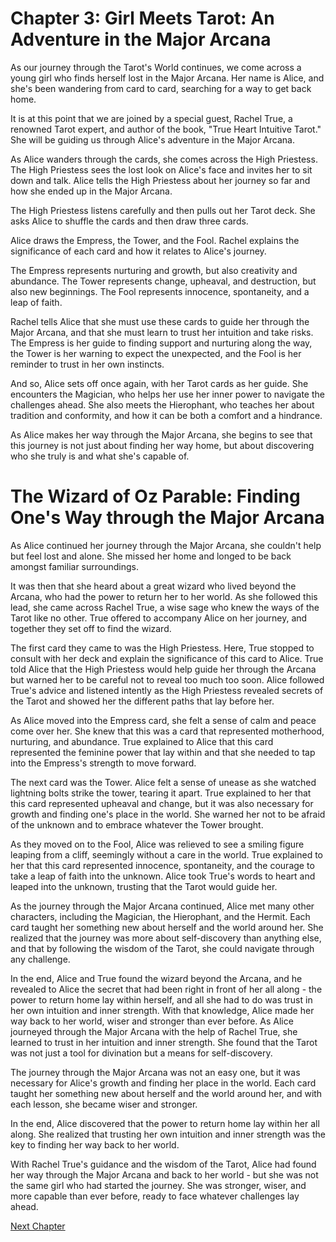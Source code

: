 # Chapter 3: Girl Meets Tarot: An Adventure in the Major Arcana

As our journey through the Tarot's World continues, we come across a young girl who finds herself lost in the Major Arcana. Her name is Alice, and she's been wandering from card to card, searching for a way to get back home. 

It is at this point that we are joined by a special guest, Rachel True, a renowned Tarot expert, and author of the book, "True Heart Intuitive Tarot." She will be guiding us through Alice's adventure in the Major Arcana.

As Alice wanders through the cards, she comes across the High Priestess. The High Priestess sees the lost look on Alice's face and invites her to sit down and talk. Alice tells the High Priestess about her journey so far and how she ended up in the Major Arcana.

The High Priestess listens carefully and then pulls out her Tarot deck. She asks Alice to shuffle the cards and then draw three cards.

Alice draws the Empress, the Tower, and the Fool. Rachel explains the significance of each card and how it relates to Alice's journey.

The Empress represents nurturing and growth, but also creativity and abundance. The Tower represents change, upheaval, and destruction, but also new beginnings. The Fool represents innocence, spontaneity, and a leap of faith.

Rachel tells Alice that she must use these cards to guide her through the Major Arcana, and that she must learn to trust her intuition and take risks. The Empress is her guide to finding support and nurturing along the way, the Tower is her warning to expect the unexpected, and the Fool is her reminder to trust in her own instincts.

And so, Alice sets off once again, with her Tarot cards as her guide. She encounters the Magician, who helps her use her inner power to navigate the challenges ahead. She also meets the Hierophant, who teaches her about tradition and conformity, and how it can be both a comfort and a hindrance.

As Alice makes her way through the Major Arcana, she begins to see that this journey is not just about finding her way home, but about discovering who she truly is and what she's capable of.
# The Wizard of Oz Parable: Finding One's Way through the Major Arcana

As Alice continued her journey through the Major Arcana, she couldn't help but feel lost and alone. She missed her home and longed to be back amongst familiar surroundings. 

It was then that she heard about a great wizard who lived beyond the Arcana, who had the power to return her to her world. As she followed this lead, she came across Rachel True, a wise sage who knew the ways of the Tarot like no other. True offered to accompany Alice on her journey, and together they set off to find the wizard.

The first card they came to was the High Priestess. Here, True stopped to consult with her deck and explain the significance of this card to Alice. True told Alice that the High Priestess would help guide her through the Arcana but warned her to be careful not to reveal too much too soon. Alice followed True's advice and listened intently as the High Priestess revealed secrets of the Tarot and showed her the different paths that lay before her.

As Alice moved into the Empress card, she felt a sense of calm and peace come over her. She knew that this was a card that represented motherhood, nurturing, and abundance. True explained to Alice that this card represented the feminine power that lay within and that she needed to tap into the Empress's strength to move forward.

The next card was the Tower. Alice felt a sense of unease as she watched lightning bolts strike the tower, tearing it apart. True explained to her that this card represented upheaval and change, but it was also necessary for growth and finding one's place in the world. She warned her not to be afraid of the unknown and to embrace whatever the Tower brought.

As they moved on to the Fool, Alice was relieved to see a smiling figure leaping from a cliff, seemingly without a care in the world. True explained to her that this card represented innocence, spontaneity, and the courage to take a leap of faith into the unknown. Alice took True's words to heart and leaped into the unknown, trusting that the Tarot would guide her.

As the journey through the Major Arcana continued, Alice met many other characters, including the Magician, the Hierophant, and the Hermit. Each card taught her something new about herself and the world around her. She realized that the journey was more about self-discovery than anything else, and that by following the wisdom of the Tarot, she could navigate through any challenge.

In the end, Alice and True found the wizard beyond the Arcana, and he revealed to Alice the secret that had been right in front of her all along - the power to return home lay within herself, and all she had to do was trust in her own intuition and inner strength. With that knowledge, Alice made her way back to her world, wiser and stronger than ever before.
As Alice journeyed through the Major Arcana with the help of Rachel True, she learned to trust in her intuition and inner strength. She found that the Tarot was not just a tool for divination but a means for self-discovery.

The journey through the Major Arcana was not an easy one, but it was necessary for Alice's growth and finding her place in the world. Each card taught her something new about herself and the world around her, and with each lesson, she became wiser and stronger.

In the end, Alice discovered that the power to return home lay within her all along. She realized that trusting her own intuition and inner strength was the key to finding her way back to her world.

With Rachel True's guidance and the wisdom of the Tarot, Alice had found her way through the Major Arcana and back to her world - but she was not the same girl who had started the journey. She was stronger, wiser, and more capable than ever before, ready to face whatever challenges lay ahead.


[Next Chapter](04_Chapter04.md)
